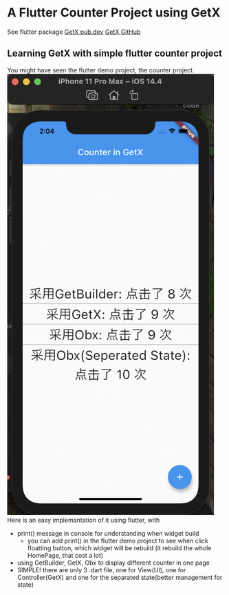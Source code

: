 # A Flutter Counter Project using GetX
See flutter package
[GetX pub.dev](https://pub.dev/packages/get)
[GetX GitHub](https://github.com/jonataslaw/getx)

## Learning GetX with simple flutter counter project
You might have seen the flutter demo project, the counter project.
![demo](image/demo.png)
Here is an easy implemantation of it using flutter, with
- print() message in console for understanding when widget build
  - you can add print() in the flutter demo project to see when click floatting button, which widget will be rebuild (it rebuild the whole HomePage, that cost a lot)
- using GetBuilder, GetX, Obx to display different counter in one page
- SIMPLE! there are only 3 .dart file, one for View(UI), one for Controller(GetX) and one for the separated state(better management for state)